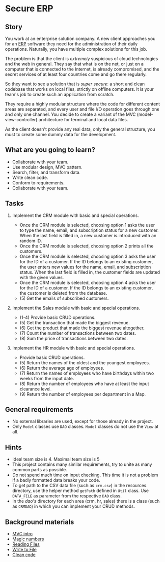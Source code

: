 # Secure ERP

## Story

You work at an enterprise solution company.
A new client approaches you for
an [ERP](https://en.wikipedia.org/wiki/Enterprise_resource_planning)
software they need for the administration of
their daily operations. Naturally, you have multiple
complex solutions for this job.

The problem is that the client is _extremely_ suspicious
of cloud technologies and the web in general.
They say that what is on the net, or just on a computer
that is connected to the Internet, is already compromised,
and the secret services of at least four countries come and go
there regularly.

So they want to see a solution that is _super secure_:
a short and clean codebase that works on local files,
strictly on offline computers. It is your team's job
to create such an application from scratch.

They require a highly modular structure where
the code for different content areas are separated,
and every user and file I/O operation goes through
one and only one channel. You decide to create
a variant of the MVC (model-view-controller)
architecture for terminal and local data files.

As the client doesn't provide any real data, only the
general structure, you must to create some dummy data
for the development.

## What are you going to learn?

- Collaborate with your team.
- Use modular design, MVC pattern.
- Search, filter, and transform data.
- Write clean code.
- Conform to requirements.
- Collaborate with your team.


## Tasks

1. Implement the CRM module with basic and special operations.
    - Once the CRM module is selected, choosing option 1 asks the user to type the name, email, and subscription status for a new customer. When the last field is filled in, a new customer is introduced with an random ID.
    - Once the CRM module is selected, choosing option 2 prints all the customers.
    - Once the CRM module is selected, choosing option 3 asks the user for the ID of a customer. If the ID belongs to an existing customer, the user enters new values for the name, email, and subscription status. When the last field is filled in, the customer fields are updated with the given values.
    - Once the CRM module is selected, choosing option 4 asks the user for the ID of a customer. If the ID belongs to an existing customer, the customer is deleted from the database.
    - (5) Get the emails of subscribed customers.

2. Implement the Sales module with basic and special operations.
    - (1-4) Provide basic CRUD operations.
    - (5) Get the transaction that made the biggest revenue.
    - (6) Get the product that made the biggest revenue altogether.
    - (7) Count the number of transactions between two dates.
    - (8) Sum the price of transactions between two dates.

3. Implement the HR module with basic and special operations.
    - Provide basic CRUD operations.
    - (5) Return the names of the oldest and the youngest employees.
    - (6) Return the average age of employees.
    - (7) Return the names of employees who have birthdays within two weeks from the input date.
    - (8) Return the number of employees who have at least the input clearance level.
    - (9) Return the number of employees per department in a Map.

## General requirements

- No external libraries are used, except for those already in the project.
- Only `Model` classes use `DAO` classes. `Model` classes do not use the `View` at all.

## Hints

- Ideal team size is 4. Maximal team size is 5
- This project contains many similar requirements, try to unite
  as many common parts as possible.
- Do not spend much time on input checking. This time it is not
  a problem if a badly formatted data breaks your code.
- To get path to the CSV data file (such as `crm.csv`) in the resources directory,
  use the helper method `getPath` defined in `Util` class.
  Use `DATA_FILE` as parameter from the respective `DAO` class.
- In the *dao's* directory for each area (crm, hr, sales) there is
  a class (such as `CRMDAO`) in which you can implement your CRUD methods.


## Background materials

- <i class="far fa-exclamation"></i> [MVC intro](project/curriculum/materials/pages/general/mvc-pattern-intro.md)
- <i class="far fa-exclamation"></i> [Magic numbers](https://refactoring.guru/replace-magic-number-with-symbolic-constant)
- <i class="far fa-exclamation"></i> [Reading Files](https://www.baeldung.com/reading-file-in-java)
- <i class="far fa-exclamation"></i> [Write to File](https://www.baeldung.com/java-write-to-file)
- <i class="far fa-exclamation"></i> [Clean code](project/curriculum/materials/competencies/clean-code.md.html)

